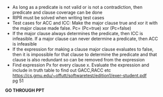 * As long as a predicate is not valid or is not a contradiction, then predicate and clause coverage can be done  
* RIPR must be solved when writing test cases  
* Test cases for ACC and ICC: Make the major clause true and xor it with the major clause made false. Pc= (Pc=true) xor (Pc=false)
* If the major clause always determines the predicate, then ICC is infeasible. If a major clause can never determine a predicate, then ACC is infeasible  
* If the expression for making a clause major clause evaluates to false, then it is impossible for that clause to determine the predicate and that clause is also redundant so can be removed from the expression  
* Find expression Px for every clause x. Evaluate the expression and include in truth table to find out GACC,RACC etc  
https://cs.gmu.edu/~offutt/softwaretest/edition1/exer-student.pdf  
pg 51  

**GO THROUGH PPT**

